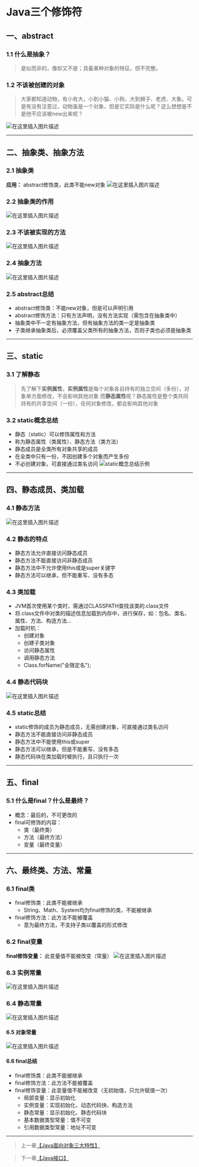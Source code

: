 # Java三个修饰符



## 一、abstract
### 1.1 什么是抽象？

> 是似而非的，像却又不是；具备某种对象的特征，但不完整。



### 1.2 不该被创建的对象

>大家都知道动物，有小有大，小到小猫、小狗，大到狮子、老虎、大象。可是有没有注意过，动物虽是一个对象，但是它实际是什么呢？这么想想是不是他不应该被new出来呢？

![在这里插入图片描述](https://gitee.com/Ziphtracks/Figurebed/raw/master/img/20200503202952.png)
***
<a id="2"> </a>
## 二、抽象类、抽象方法

### 2.1 抽象类
**应用：** abstract修饰类，此类不能new对象
![在这里插入图片描述](https://gitee.com/Ziphtracks/Figurebed/raw/master/img/20200503203017.png)



### 2.2 抽象类的作用

![在这里插入图片描述](https://gitee.com/Ziphtracks/Figurebed/raw/master/img/20200503203045.png)



### 2.3 不该被实现的方法

![在这里插入图片描述](https://gitee.com/Ziphtracks/Figurebed/raw/master/img/20200503203105.png)

### 2.4 抽象方法

![在这里插入图片描述](https://gitee.com/Ziphtracks/Figurebed/raw/master/img/20200503203125.png)



### 2.5 abstract总结

 - abstract修饰类：不能new对象，但是可以声明引用
 - abstract修饰方法：只有方法声明，没有方法实现（需包含在抽象类中）
 - 抽象类中不一定有抽象方法，但有抽象方法的类一定是抽象类
 - 子类继承抽象类后，必须覆盖父类所有的抽象方法，否则子类也必须是抽象类
***
<a id="3"> </a>
## 三、static

### 3.1 了解静态

>先了解下**实例属性**，**实例属性**是每个对象各自持有的独立空间（多份），对象单方面修改，不会影响其他对象
而**静态属性**呢？静态属性是整个类共同持有的共享空间（一份），任何对象修改，都会影响其他对象



### 3.2 static概念总结

 - 静态（static）可以修饰属性和方法
 - 称为静态属性（类属性）、静态方法（类方法）
 - 静态成员是全类所有对象共享的成员
 - 在全类中只有一份，不因创建多个对象而产生多份
 - 不必创建对象，可直接通过类名访问
![static概念总结示例](https://gitee.com/Ziphtracks/Figurebed/raw/master/img/20200503203312.png)
***
<a id="4"> </a>
## 四、静态成员、类加载
### 4.1 静态方法
![在这里插入图片描述](https://gitee.com/Ziphtracks/Figurebed/raw/master/img/20200503203357.png)



### 4.2 静态的特点

 - 静态方法允许直接访问静态成员
 - 静态方法不能直接访问非静态成员
 - 静态方法中不允许使用this或是super关键字
 - 静态方法可以继承，但不能重写、没有多态



### 4.3 类加载

 - JVM首次使用某个类时，需通过CLASSPATH查找该类的.class文件
 - 将.class文件中对类的描述信息加载到内存中，进行保存，如：包名、类名、属性、方法、构造方法...
 - 加载时机：
 	* 创建对象
 	* 创建子类对象
 	* 访问静态属性
 	* 调用静态方法
 	* Class.forName("全限定名"); 



### 4.4 静态代码块

![在这里插入图片描述](https://gitee.com/Ziphtracks/Figurebed/raw/master/img/20200503203426.png)

### 4.5 static总结

 - static修饰的成员为静态成员，无需创建对象，可直接通过类名访问
 - 静态方法不能直接访问非静态成员
 - 静态方法中不能使用this或super
 - 静态方法可以继承，但是不能重写、没有多态
 - 静态代码块在类加载时被执行，且只执行一次
***
<a id="5"> </a>
## 五、final

### 5.1 什么是final？什么是最终？
 - 概念：最后的，不可更改的
 - final可修饰的内容：
 	* 类（最终类）
 	* 方法（最终方法）
 	* 变量（最终变量）
***
<a id="6"> </a>
## 六、最终类、方法、常量
### 6.1 final类

 - final修饰类：此类不能被继承
	 * String、Math、System均为final修饰的类，不能被继承
 - final修饰方法：此方法不能被覆盖
	* 意为最终方法，不支持子类以覆盖的形式修改



### 6.2 final变量

**final修饰变量：** 此变量值不能被改变（常量）
![在这里插入图片描述](https://gitee.com/Ziphtracks/Figurebed/raw/master/img/20200503203605.png)



### 6.3 实例常量

![在这里插入图片描述](https://gitee.com/Ziphtracks/Figurebed/raw/master/img/20200503203650.png)



### 6.4 静态常量

![在这里插入图片描述](https://gitee.com/Ziphtracks/Figurebed/raw/master/img/20200503203713.png)



#### 6.5 对象常量

![在这里插入图片描述](https://gitee.com/Ziphtracks/Figurebed/raw/master/img/20200503203735.png)



#### 6.6 final总结

 - final修饰类：此类不能被继承
 - final修饰方法：此方法不能被覆盖
 - final修饰变量：此变量值不能被改变（无初始值，只允许赋值一次）
	 * 局部变量：显示初始化
	 * 实例变量：实现初始化、动态代码快、构造方法
	 * 静态常量：显示初始化、静态代码块
	 * 基本数据类型常量：值不可变
	 * 引用数据类型常量：地址不可变

***



> 上一章[【Java面向对象三大特性】](https://github.com/Ziphtracks/JavaLearningmanual/blob/master/docs/Java-Standard-Edition/Java面向对象三大特性.md)

> 下一章[【Java接口】](https://github.com/Ziphtracks/JavaLearningmanual/blob/master/docs/Java-Standard-Edition/Java接口.md)

